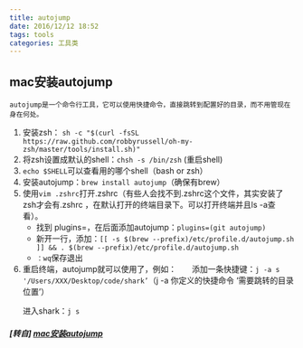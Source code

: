 ```yaml
---
title: autojump
date: 2016/12/12 18:52
tags: tools
categories: 工具类
---
```


## mac安装autojump

    autojump是一个命令行工具，它可以使用快捷命令，直接跳转到配置好的目录，而不用管现在身在何处。  

1. 安装zsh：
    `sh -c "$(curl -fsSL https://raw.github.com/robbyrussell/oh-my-zsh/master/tools/install.sh)"`
2. 将zsh设置成默认的shell：`chsh -s /bin/zsh` (重启shell)
3. `echo $SHELL`可以查看用的哪个shell（bash or zsh）
4. 安装autojump：`brew install autojump`（确保有brew）
5. 使用`vim .zshrc`打开.zshrc（有些人会找不到.zshrc这个文件，其实安装了zsh才会有.zshrc ，在默认打开的终端目录下。可以打开终端并且ls -a查看）。
    * 找到 plugins=，在后面添加autojump：`plugins=(git autojump)`
    * 新开一行，添加：`[[ -s $(brew --prefix)/etc/profile.d/autojump.sh ]] && . $(brew --prefix)/etc/profile.d/autojump.sh`
    * `：wq`保存退出
6. 重启终端，autojump就可以使用了，例如：
      添加一条快捷键：`j -a s '/Users/XXX/Desktop/code/shark’`（j -a 你定义的快捷命令 ‘需要跳转的目录位置’）

      进入shark：`j s`

##### [转自] [mac安装autojump](https://my.oschina.net/luweiweiwei/blog/804679)